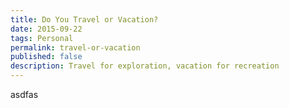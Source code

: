 ```yaml
---
title: Do You Travel or Vacation?
date: 2015-09-22
tags: Personal
permalink: travel-or-vacation
published: false
description: Travel for exploration, vacation for recreation
---
```


asdfas
